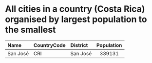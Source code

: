 # All cities in a country (Costa Rica) organised by largest population to the smallest

| Name | CountryCode | District | Population |
| :--- | :--- | :--- | :---: |
|San José|CRI|San José|339131|
